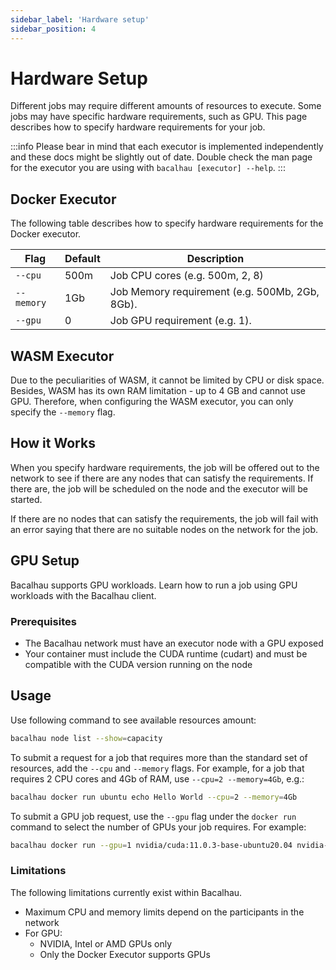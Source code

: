 ```yaml
---
sidebar_label: 'Hardware setup'
sidebar_position: 4
---
```


# Hardware Setup

Different jobs may require different amounts of resources to execute. Some jobs may have specific hardware requirements, such as GPU. This page describes how to specify hardware requirements for your job.

:::info
Please bear in mind that each executor is implemented independently and these docs might be slightly out of date. Double check the man page for the executor you are using with `bacalhau [executor] --help`.
:::

## Docker Executor

The following table describes how to specify hardware requirements for the Docker executor.


Flag | Default | Description
---------|----------|---------
 `--cpu` | 500m | Job CPU cores (e.g. 500m, 2, 8)
 `--memory` | 1Gb | Job Memory requirement (e.g. 500Mb, 2Gb, 8Gb).
 `--gpu` | 0 | Job GPU requirement (e.g. 1).

## WASM Executor

Due to the peculiarities of WASM, it cannot be limited by CPU or disk space. Besides, WASM has its own RAM limitation - up to 4 GB and cannot use GPU. Therefore, when configuring the WASM executor, you can only specify the `--memory` flag.



## How it Works

When you specify hardware requirements, the job will be offered out to the network to see if there are any nodes that can satisfy the requirements. If there are, the job will be scheduled on the node and the executor will be started.


If there are no nodes that can satisfy the requirements, the job will fail with an error saying that there are no suitable nodes on the network for the job.




## GPU Setup

Bacalhau supports GPU workloads. Learn how to run a job using GPU workloads with the Bacalhau client.

### Prerequisites

* The Bacalhau network must have an executor node with a GPU exposed
* Your container must include the CUDA runtime (cudart) and must be compatible with the CUDA version running on the node

## Usage

Use following command to see available resources amount:

```bash
bacalhau node list --show=capacity
```

To submit a request for a job that requires more than the standard set of resources, add the `--cpu` and `--memory` flags. For example, for a job that requires 2 CPU cores and 4Gb of RAM, use `--cpu=2 --memory=4Gb`, e.g.:

```bash
bacalhau docker run ubuntu echo Hello World --cpu=2 --memory=4Gb
```

To submit a GPU job request, use the `--gpu` flag under the `docker run` command to select the number of GPUs your job requires. For example:

```bash
bacalhau docker run --gpu=1 nvidia/cuda:11.0.3-base-ubuntu20.04 nvidia-smi
```

### Limitations

The following limitations currently exist within Bacalhau.

* Maximum CPU and memory limits depend on the participants in the network
* For GPU:
    * NVIDIA, Intel or AMD GPUs only
    * Only the Docker Executor supports GPUs
